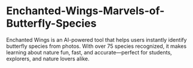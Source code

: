 # Enchanted-Wings-Marvels-of-Butterfly-Species
 Enchanted Wings is an AI-powered tool that helps users instantly identify butterfly species from photos. With over 75 species recognized, it makes learning about nature fun, fast, and accurate—perfect for students, explorers, and nature lovers alike.

